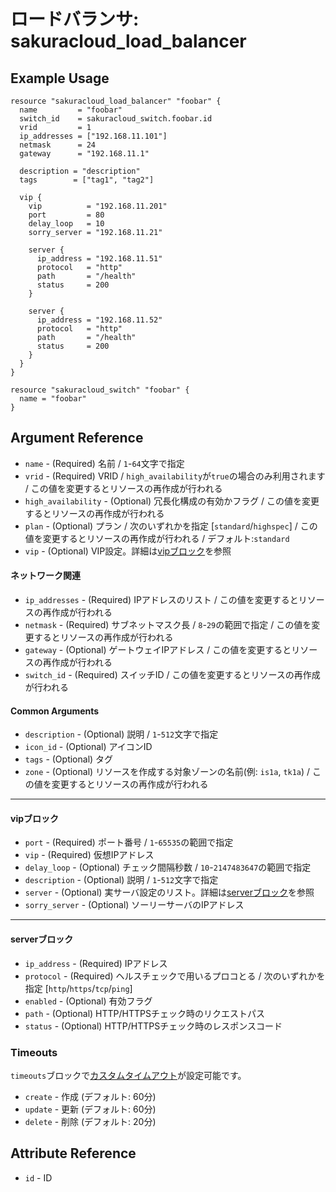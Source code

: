 # ロードバランサ: sakuracloud_load_balancer

## Example Usage

```hcl
resource "sakuracloud_load_balancer" "foobar" {
  name         = "foobar"
  switch_id    = sakuracloud_switch.foobar.id
  vrid         = 1
  ip_addresses = ["192.168.11.101"]
  netmask      = 24
  gateway      = "192.168.11.1"

  description = "description"
  tags        = ["tag1", "tag2"]

  vip {
    vip          = "192.168.11.201"
    port         = 80
    delay_loop   = 10
    sorry_server = "192.168.11.21"

    server {
      ip_address = "192.168.11.51"
      protocol   = "http"
      path       = "/health"
      status     = 200
    }

    server {
      ip_address = "192.168.11.52"
      protocol   = "http"
      path       = "/health"
      status     = 200
    }
  }
}

resource "sakuracloud_switch" "foobar" {
  name = "foobar"
}
```

## Argument Reference

* `name` - (Required) 名前 / `1`-`64`文字で指定
* `vrid` - (Required) VRID / `high_availability`が`true`の場合のみ利用されます / この値を変更するとリソースの再作成が行われる
* `high_availability` - (Optional) 冗長化構成の有効かフラグ / この値を変更するとリソースの再作成が行われる
* `plan` - (Optional) プラン / 次のいずれかを指定 [`standard`/`highspec`] / この値を変更するとリソースの再作成が行われる / デフォルト:`standard`
* `vip` - (Optional) VIP設定。詳細は[vipブロック](#vip)を参照

#### ネットワーク関連

* `ip_addresses` - (Required) IPアドレスのリスト / この値を変更するとリソースの再作成が行われる
* `netmask` - (Required) サブネットマスク長 / `8`-`29`の範囲で指定 / この値を変更するとリソースの再作成が行われる
* `gateway` - (Optional) ゲートウェイIPアドレス / この値を変更するとリソースの再作成が行われる
* `switch_id` - (Required) スイッチID / この値を変更するとリソースの再作成が行われる

#### Common Arguments

* `description` - (Optional) 説明 / `1`-`512`文字で指定
* `icon_id` - (Optional) アイコンID
* `tags` - (Optional) タグ
* `zone` - (Optional) リソースを作成する対象ゾーンの名前(例: `is1a`, `tk1a`) / この値を変更するとリソースの再作成が行われる

---

#### vipブロック

* `port` - (Required) ポート番号 / `1`-`65535`の範囲で指定
* `vip` - (Required) 仮想IPアドレス
* `delay_loop` - (Optional) チェック間隔秒数 / `10`-`2147483647`の範囲で指定
* `description` - (Optional) 説明 / `1`-`512`文字で指定
* `server` - (Optional) 実サーバ設定のリスト。詳細は[serverブロック](#server)を参照
* `sorry_server` - (Optional) ソーリーサーバのIPアドレス

---

#### serverブロック

* `ip_address` - (Required) IPアドレス
* `protocol` - (Required) ヘルスチェックで用いるプロコとる / 次のいずれかを指定 [`http`/`https`/`tcp`/`ping`]
* `enabled` - (Optional) 有効フラグ
* `path` - (Optional) HTTP/HTTPSチェック時のリクエストパス
* `status` - (Optional) HTTP/HTTPSチェック時のレスポンスコード

### Timeouts

`timeouts`ブロックで[カスタムタイムアウト](https://www.terraform.io/docs/configuration/resources.html#operation-timeouts)が設定可能です。  

* `create` - 作成 (デフォルト: 60分)
* `update` - 更新 (デフォルト: 60分)
* `delete` - 削除 (デフォルト: 20分)

## Attribute Reference

* `id` - ID

